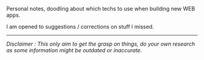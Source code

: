 Personal notes, doodling about which techs to use when building new WEB apps.  

I am opened to suggestions / corrections on stuff I missed.  

---

*Disclaimer : This only aim to get the grasp on things, do your own research as some information might be outdated or inaccurate.*  